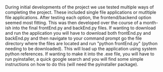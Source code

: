 During initial developments of the project we use tested multiple ways of completing the project.
  These included single file applications or mutltiple file applications.
  After testing each option, the frontend/backend option seemed most fitting. 
  This was then developed over the course of a month-ish into the final frontEnd.py and backEnd.py files.
  If wanting to download and run the application you will have to download both frontEnd.py and backEnd.py and then navigate to your
    command prompt go the file directory where the files are located and run "python frontEnd.py" (python needing to be downloaded). This will load up the application using system python
    references. If wanting to make it into the .exe file, you will have to run pyinstaller, a quick google search and you will find some simple instructions on how to do this (will need the pyinstaller package).
    
